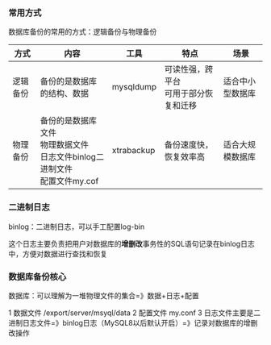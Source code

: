 
### 常用方式
数据库备份的常用的方式：逻辑备份与物理备份


| 方式   | 内容                                                   | 工具         | 特点                     | 场景       |
| ---- | ---------------------------------------------------- | ---------- | ---------------------- | -------- |
| 逻辑备份 | 备份的是数据库的结构、数据                                        | mysqldump  | 可读性强，跨平台<br>可用于部分恢复和迁移 | 适合中小型数据库 |
| 物理备份 | 备份的是数据库文件<br>物理数据文件<br>日志文件binlog二进制文件<br>配置文件my.cof | xtrabackup | 备份速度快，恢复效率高            | 适合大规模数据库 |
### 二进制日志
binlog：二进制日志，可以手工配置log-bin

这个日志主要负责把用户对数据库的**增删改**事务性的SQL语句记录在binlog日志中，方便对数据进行查找和恢复

### 数据库备份核心
数据库：可以理解为一堆物理文件的集合=》数据+日志+配置

1 数据文件  /export/server/msyql/data
2 配置文件  my.conf
3 日志文件主要是二进制日志文件=》binlog日志（MySQL8以后默认开启）=》记录对数据库的增删改操作








